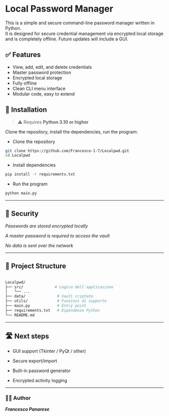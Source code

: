 # Local Password Manager

This is a simple and secure command-line password manager written in Python.  
It is designed for secure credential management via encrypted local storage and is completely offline.
Future updates will include a GUI.

## ✅ Features

- View, add, edit, and delete credentials
- Master password protection
- Encrypted local storage
- Fully offline
- Clean CLI menu interface
- Modular code, easy to extend

## 🚀 Installation

> ⚠️ Requires **Python 3.10 or higher**

Clone the repository, install the dependencies, run the program:

- Clone the repository

```bash
git clone https://github.com/Francesco-1-7/Localpwd.git
cd Localpwd
```
- Install dependencies 

```bash
pip install -r requirements.txt
```

- Run the program

```bash
python main.py
```
---
## 🔐 Security
*Passwords are stored encrypted locally*

*A master password is required to access the vault*

*No data is sent over the network*

---
## 📁 Project Structure
```bash

Localpwd/
├── src/              # Logica dell'applicazione
│   └── ...
├── data/              # Vault criptato
├── utils/             # Funzioni di supporto
├── main.py            # Entry point
├── requirements.txt   # Dipendenze Python
└── README.md
```
---
## 🛣️ Next steps
- GUI support (Tkinter / PyQt / other)

- Secure export/import

- Built-in password generator

- Encrypted activity logging

---

### 👨‍💻 Author
***Francesco Panarese***